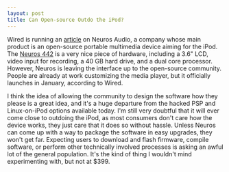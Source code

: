 ```yaml
---
layout: post
title: Can Open-source Outdo the iPod?
---
```

Wired is running an [article](http://www.wired.com/news/gizmos/0,1452,69428,00.html?tw=wn_tophead_4) on Neuros Audio, a company whose main product is an open-source portable multimedia device aiming for the iPod. The [Neuros 442](http://www.theneuros.com/index.php/Product_Description:The_442) is a very nice piece of hardware, including a 3.6" LCD, video input for recording, a 40 GB hard drive, and a dual core processor. However, Neuros is leaving the interface up to the open-source community. People are already at work customizing the media player, but it officially launches in January, according to Wired.

I think the idea of allowing the community to design the software how they please is a great idea, and it's a huge departure from the hacked PSP and Linux-on-iPod options available today.  I'm still very doubtful that it will ever come close to outdoing the iPod, as most consumers don't care how the device works, they just care that it does so without hassle.  Unless Neuros can come up with a way to package the software in easy upgrades, they won't get far.  Expecting users to download and flash firmware, compile software, or perform other technically involved processes is asking an awful lot of the general population.  It's the kind of thing I wouldn't mind experimenting with, but not at $399.
